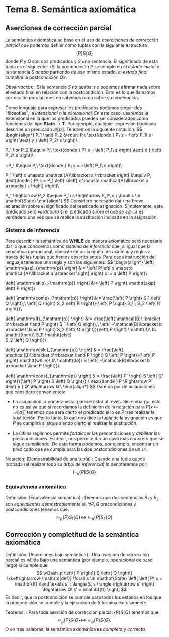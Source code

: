 # Tema 8. Semántica axiomática
## Aserciones de corrección parcial
La semántica axiomática se basa en el uso de *aserciciones de corrección
parcial* que podemos definir como tuplas con la siguiente estructura
$$
\left\{ P \right\} S \left\{ Q \right\}
$$
donde $P$ y $Q$ son dos predicados y $S$ una sentencia. El significado de esta
tupla es el siguiente: «Si la precondición $P$ se cumple en el *estado inicial* y
la sentencia $S$ *acaba* partiendo de ese mismo estado, el *estado final*
cumplirá la postcondición $Q$».

*Observación*:
: Si la sentencia $S$ *no* acaba, no podemos afirmar nada sobre el estado final
en relación con la postcondición. Esto es lo que llamamos *corrección parcial*
pues no sabemos nada sobre su *terminación*.

Como lenguaje para expresar los predicados podemos seguir dos "filosofías", la
*intensional* o la *extensional*. En este caso, usaremos la extensional en la
que los predicados pueden ser considerados como funciones del tipo
$\mathbf{State} \rightarrow \mathbf{T}$. Por ejemplo, cualquier expresión
booleana describe un predicado $\mathcal{B}\llbracket b \rrbracket$. Tendremos
la siguiente notación:
$$
\begin{align*}
P_1 \land P_2 &\equiv P,\ \text{donde } P\ s = \left( P_1\ s \right) \text{ y }
\left( P_2\ s \right)\\

P_1 \lor P_2 &\equiv P,\ \text{donde } P\ s = \left( P_1\ s \right) \text{ ó }
\left( P_2\ s \right)\\

¬P_1 &\equiv P,\ \text{donde } P\ s = ¬\left( P_1\ s \right)\\

P_1 \left[ x \mapsto \mathcal{A}\llbracket a \rrbracket \right] &\equiv P,\
\text{donde } P\ s = P_1 \left( s\left[ x \mapsto \mathcal{A}\llbracket a
\rrbracket s \right] \right)\\

P_1 \Rightarrow P_2 &\equiv P_1\ s \Rightarrow P_2\ s,\ \forall s \in
\mathbf{State}
\end{align*}
$$
Considero necesario dar una breve aclaración sobre el significado del predicado
asignación. Simplemente, este predicado será *verdadero* si el predicado sobre el
que se aplica es verdadero una vez que se realice la sustitución indicada en la
asignación.

### Sistema de inferencia
Para describir la semántica de **WHILE** de manera axiomática será necesario dar
lo que conocemos como *sistema de inferencia* que, al igual que la semántica
operacional, consiste en un conjunto de axiomas y reglas a través de las tuplas
que hemos descrito antes. Para cada instrucción del lenguaje tenemos una regla y
son las siguientes:
$$
\begin{align*}
\left[ \mathrm{ass}_{\mathrm{p}} \right] &:= \left\{ P\left[ x \mapsto
\mathcal{A}\llbracket a \rrbracket \right] \right\} x := a \left\{ P \right\}\\

\left[ \mathrm{skip}_{\mathrm{p}} \right] &:= \left\{ P \right\} \mathtt{skip}
\left\{ P \right\}\\

\left[ \mathrm{comp}_{\mathrm{p}} \right] &:= \frac{\left\{ P \right\} S_1
\left\{ Q \right\},\ \left\{ Q \right\} S_2 \left\{ R \right\}}{\left\{ P
\right\} S_1 ; S_2 \left\{ R \right\}}\\

\left[ \mathrm{if}_{\mathrm{p}} \right] &:= \frac{\left\{ \mathcal{B}\llbracket
b\rrbracket \land P \right\} S_1 \left\{ Q \right\},\ \left\{
¬\mathcal{B}\llbracket b \rrbracket \land P \right\} S_2 \left\{ Q
\right\}}{\left\{ P \right\} \mathtt{if}\ b\ \mathtt{then}\ S_1\ \mathtt{else}\
S_2 \left\{ Q \right\}}\\

\left[ \mathrm{while}_{\mathrm{p}} \right] &:= \frac{\left\{
\mathcal{B}\llbracket b\rrbracket \land P \right\} S \left\{ P \right\}}{\left\{
P \right\} \mathtt{while}\ b\ \mathtt{do}\ S \left\{ ¬\mathcal{B}\llbracket b
\rrbracket \land P \right\}}\\

\left[ \mathrm{cons}_{\mathrm{p}} \right] &:= \frac{\left\{ P' \right\} S
\left\{ Q' \right\}}{\left\{ P \right\} S \left\{ Q \right\}},\ \text{donde } P
\Rightarrow P' \text{ y } Q' \Rightarrow Q.\\
\end{align*}
$$
Daré un par de aclaraciones que considero convenientes:
- La asignación, a primera vista, parece estar al revés. Sin embargo, esto no es
    así ya que si recordamos la definición de la notación para $P\left[ x
    \mapsto \mathcal{A}\llbracket a \rrbracket \right]$ tenemos que será cierto
    el predicado si lo es $P$ tras realizar la sustitución. Por lo tanto, lo que
    nos dice la tupla de la asignación es que $P$ se cumplirá si sigue siendo
    cierto al realizar la sustitución.

- La última regla nos permite *fortalecer* las precondiciones y *debilitar* las
    postcondiciones. Es decir, nos permite dar un caso más concreto que se sigue
    cumpliendo. De esta forma podemos, por ejemplo, encontrar un predicado que
    se cumpla para las dos postcondiciones de un `if`.

Notación: (Demostrabilidad de una tupla)
: Cuando una tupla quede probada (al realizar todo su *árbol de inferencia*) lo
denotaremos por:
$$
\vdash_p \left\{ P \right\} S \left\{ Q \right\}
$$

### Equivalencia axiomática
Definición: (Equivalencia semántica)
: Diremos que dos sentencias $S_1$ y $S_2$ son *equivalentes demostrablemente*
si, $\forall P, Q$ precondiciones y postcondiciones tenemos que:
$$
\vdash_p \left\{ P \right\} S_1 \left\{ Q \right\} \Leftrightarrow\ \vdash_p
\left\{ P \right\} S_2 \left\{ Q \right\}
$$

## Corrección y completitud de la semántica axiomática
Definición: (Aserciones bajo semántica)
: Una aserción de corrección parcial es válida bajo una semántica (por ejemplo,
operacional de paso largo) si cumple que
$$
\vDash_p \left\{ P \right\} S \left\{ Q \right\} \xLeftrightarrow{\mathrm{def}}
\forall s \in \mathbf{State} \left[ \left( P\ s = \mathbf{tt} \land \exists s' :
\langle S, s \rangle \rightarrow s' \right) \Rightarrow Q\ s' = \mathbf{tt} \right]
$$
Es decir, que la postcondición se cumple para todos los estados en los que la
precondición se cumple y la ejecución de $S$ termina exitosamente.

Teorema:
: Para toda aserción de corrección parcial $\left\{ P \right\} S \left\{ Q
\right\}$ tenemos que
$$
\vDash_p \left\{ P \right\} S \left\{ Q \right\} \Leftrightarrow\ \vdash_p \left\{
P \right\} S \left\{ Q \right\}.
$$
O en tras palabras, la semántica axiomática es *completa* y *correcta*.
